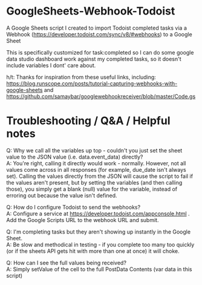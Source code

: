 # GoogleSheets-Webhook-Todoist
A Google Sheets script I created to import Todoist completed tasks via a Webhook (https://developer.todoist.com/sync/v8/#webhooks)  to a Google Sheet

This is specifically customized for task:completed so I can do some google data studio dashboard work against my completed tasks, so it doesn't include variables I dont' care about. 

h/t:
Thanks for inspiration from these useful links, including:
https://blog.runscope.com/posts/tutorial-capturing-webhooks-with-google-sheets and https://github.com/samaybar/googlewebhookreceiver/blob/master/Code.gs


# Troubleshooting / Q&A / Helpful notes

Q: Why we call all the variables up top - couldn't you just set the sheet value to the JSON value (i.e. data.event_data) directly?  
A: You're right, calling it directly would work - normally. However, not all values come across in all responses (for example, due_date isn't always set). Calling the values directly from the JSON will cause the script to fail if the values aren't present, but by setting the variables (and then calling those), you simply get a blank (null) value for the variable, instead of erroring out because the value isn't defined.

Q: How do I configure Todoist to send the webhooks?  
A: Configure a service at https://developer.todoist.com/appconsole.html . Add the Google Scripts URL to the webhook URL and submit.

Q: I'm completing tasks but they aren't showing up instantly in the Google Sheet.  
A: Be slow and methodical in testing - if you complete too many too quickly (or if the sheets API gets hit with more than one at once) it will choke.

Q: How can I see the full values being received?  
A: Simply setValue of the cell to the full PostData Contents (var data in this script)
